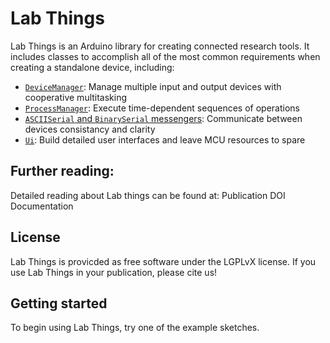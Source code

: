 # Lab Things
Lab Things is an Arduino library for creating connected research tools. It includes classes to accomplish all of the most common requirements when creating a standalone device, including:

* [`DeviceManager`](src/devies/devices.md): Manage multiple input and output devices with cooperative multitasking
* [`ProcessManager`](src/messengers/process_manager.md): Execute time-dependent sequences of operations
* [`ASCIISerial` and `BinarySerial` messengers](src/messengers/messengers.md): Communicate between devices consistancy and clarity
* [`Ui`](src/ui/ui.md): Build detailed user interfaces and leave MCU resources to spare

## Further reading:
Detailed reading about Lab things can be found at:
Publication DOI
Documentation

## License
Lab Things is provicded as free software under the LGPLvX license. If you use Lab Things in your publication, please cite us!

## Getting started
To begin using Lab Things, try one of the example sketches.
